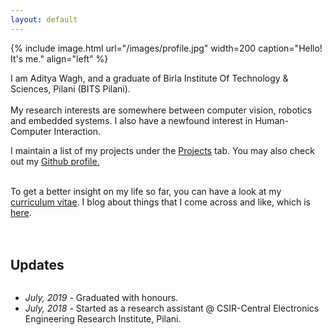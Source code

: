 ```yaml
---
layout: default
---
```


<div class="home">
{% include image.html url="/images/profile.jpg" width=200 caption="Hello! It's me." align="left" %}

I am Aditya Wagh, and a graduate of Birla Institute Of Technology & Sciences, Pilani (BITS Pilani).<br><br> My research interests are somewhere between computer vision, robotics and embedded systems. I also have a newfound interest in Human-Computer Interaction.

I maintain a list of my projects under the <a href="/projects">Projects</a> tab. You may also check out my <a href="https://github.com/ad1tyawagh">Github profile.</a><br><br>

To get a better insight on my life so far, you can have a look at my <a href="/cv">curriculum vitae</a>. I blog about things that I come across and like, which is  <a href="/blog">here</a>.<br><br><br>
</div>

<h2>Updates</h2>
<div class="updates" style="height: 10em; overflow-y: auto;">
<ul>
<li><i>July, 2019</i> - Graduated with honours.</li>
<li><i>July, 2018</i> - Started as a research assistant @ CSIR-Central Electronics Engineering Research Institute, Pilani.</li>
</ul>
</div>

